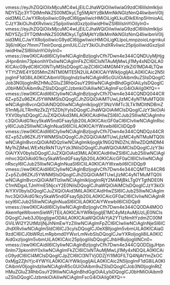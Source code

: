 vmess://eyJhZGQiOiIxMjcuMC4wLjEiLCJhaWQiOiIwIiwiaG9zdCI6IiIsImlkIjoiNDY5Zjc3YTQtMmNkZS00MDkyLTg5MjAtYzBkMmNkNGIzNmQ4IiwibmV0Ijoid3MiLCJwYXRoIjoiIiwicG9ydCI6IjgwIiwicHMiOiLigKLkuIDlk6Xnp5HmioAiLCJzY3kiOiJhdXRvIiwic25pIjoiIiwidGxzIjoiIiwidHlwZSI6IiIsInYiOiIyIn0=
vmess://eyJhZGQiOiIxMjcuMC4wLjEiLCJhaWQiOiIwIiwiaG9zdCI6IiIsImlkIjoiNDY5Zjc3YTQtMmNkZS00MDkyLTg5MjAtYzBkMmNkNGIzNmQ4IiwibmV0Ijoid3MiLCJwYXRoIjoiIiwicG9ydCI6IjgwIiwicHMiOiLigKLlpoLmnpzoioLngrnkuI3lj6/nlKjor7fmm7TmlrDorqLpmIUiLCJzY3kiOiJhdXRvIiwic25pIjoiIiwidGxzIjoiIiwidHlwZSI6IiIsInYiOiIyIn0=
vmess://ew0KICAidiI6ICIyIiwNCiAgInBzIjogIvCfh7Dwn4e344CQNDUyMjHjgJHpn6nlm73pkonlhY0xIiwNCiAgImFkZCI6ICIxNTAuMjMwLjI1My4xNDQiLA0KICAicG9ydCI6ICI0NTIyMSIsDQogICJpZCI6ICI4MGM4YzlkZi01MDA4LTQwYTYtZWE4YS05MmZiNTM0MTE5N2UiLA0KICAiYWlkIjogIjAiLA0KICAic2N5IjogImF1dG8iLA0KICAibmV0IjogIndzIiwNCiAgInR5cGUiOiAibm9uZSIsDQogICJob3N0IjogInRtZHMuZGluZ3RhbGsuY29tIiwNCiAgInBhdGgiOiAiLyIsDQogICJ0bHMiOiAibm9uZSIsDQogICJzbmkiOiAiIiwNCiAgImFscG4iOiAiIg0KfQ==
vmess://ew0KICAidiI6ICIyIiwNCiAgInBzIjogIvCfh7Dwn4e344CQNDQ044CR6Z+p5Zu96ZKJ5YWNMSIsDQogICJhZGQiOiAiMTUwLjIzMC4yNTMuMTQ0IiwNCiAgInBvcnQiOiAiNDQ0IiwNCiAgImlkIjogIjY3NzViMTc3LTk1MDItNDBmZS1mMjJiLTRmNzZkZjY5ZDhjYyIsDQogICJhaWQiOiAiMCIsDQogICJzY3kiOiAiYXV0byIsDQogICJuZXQiOiAid3MiLA0KICAidHlwZSI6ICJub25lIiwNCiAgImhvc3QiOiAidG1kcy5kaW5ndGFsay5jb20iLA0KICAicGF0aCI6ICIvIiwNCiAgInRscyI6ICJub25lIiwNCiAgInNuaSI6ICIiLA0KICAiYWxwbiI6ICIiDQp9
vmess://ew0KICAidiI6ICIyIiwNCiAgInBzIjogIvCfh7Dwn4e344CQNDQz44CR6Z+p5Zu96ZKJ5YWNMSIsDQogICJhZGQiOiAiMTUwLjIzMC4yNTMuMTQ0IiwNCiAgInBvcnQiOiAiNDQzIiwNCiAgImlkIjogIjk1NGQ1NDZhLWIwZDQtNDM4My1hZjMwLWExNzRkNTUyYzk3NiIsDQogICJhaWQiOiAiMCIsDQogICJzY3kiOiAiYXV0byIsDQogICJuZXQiOiAid3MiLA0KICAidHlwZSI6ICJub25lIiwNCiAgImhvc3QiOiAidG1kcy5kaW5ndGFsay5jb20iLA0KICAicGF0aCI6ICIvIiwNCiAgInRscyI6ICJub25lIiwNCiAgInNuaSI6ICIiLA0KICAiYWxwbiI6ICIiDQp9
vmess://ew0KICAidiI6ICIyIiwNCiAgInBzIjogIvCfh7Dwn4e344CQMTIz44CR6Z+p5Zu96ZKJ5YWNMSIsDQogICJhZGQiOiAiMTUwLjIzMC4yNTMuMTQ0IiwNCiAgInBvcnQiOiAiMTIzIiwNCiAgImlkIjogImRjY2M4MjBkLTg0YTgtNDE0NC1mNDgxLTJmYmE5NjcxY2E0NiIsDQogICJhaWQiOiAiMCIsDQogICJzY3kiOiAiYXV0byIsDQogICJuZXQiOiAid3MiLA0KICAidHlwZSI6ICJub25lIiwNCiAgImhvc3QiOiAidG1kcy5kaW5ndGFsay5jb20iLA0KICAicGF0aCI6ICIvIiwNCiAgInRscyI6ICJub25lIiwNCiAgInNuaSI6ICIiLA0KICAiYWxwbiI6ICIiDQp9
vmess://ew0KICAidiI6ICIyIiwNCiAgInBzIjogIvCfh7Dwn4e344CQODA4MOOAkemfqeWbvemSieWFjTEiLA0KICAiYWRkIjogIjE1MC4yMzAuMjUzLjE0NCIsDQogICJwb3J0IjogIjgwODAiLA0KICAiaWQiOiAiYjA2YTIzNmItYzdmZC00MGViLWI2Y2UtMzljNjJhNmEwYzZlIiwNCiAgImFpZCI6ICIwIiwNCiAgInNjeSI6ICJhdXRvIiwNCiAgIm5ldCI6ICJ3cyIsDQogICJ0eXBlIjogIm5vbmUiLA0KICAiaG9zdCI6ICJ0bWRzLmRpbmd0YWxrLmNvbSIsDQogICJwYXRoIjogIi8iLA0KICAidGxzIjogIm5vbmUiLA0KICAic25pIjogIiIsDQogICJhbHBuIjogIiINCn0=
vmess://ew0KICAidiI6ICIyIiwNCiAgInBzIjogIvCfh7Dwn4e344CQODDjgJHpn6nlm73pkonlhY0xIiwNCiAgImFkZCI6ICIxNTAuMjMwLjI1My4xNDQiLA0KICAicG9ydCI6ICI4MCIsDQogICJpZCI6ICI3NTVjODZjYi1lMGFlLTQ4NjAtYmZkOC0xMjg2ZjhiYjc4YWYiLA0KICAiYWlkIjogIjAiLA0KICAic2N5IjogImF1dG8iLA0KICAibmV0IjogIndzIiwNCiAgInR5cGUiOiAibm9uZSIsDQogICJob3N0IjogInRtZHMuZGluZ3RhbGsuY29tIiwNCiAgInBhdGgiOiAiLyIsDQogICJ0bHMiOiAibm9uZSIsDQogICJzbmkiOiAiIiwNCiAgImFscG4iOiAiIg0KfQ==
